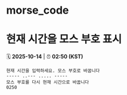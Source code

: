 # morse_code
# 현재 시간을 모스 부호 표시
<!-- MORSE_TIME_START -->
🗓️ **2025-10-14** | ⏰ **02:50 (KST)**

```
현재 시간을 입력하세요. 모스 부호로 바꿉니다
----- ..--- ..... -----
모스 부호를 다시 현재 시간으로 바꿉니다
0250
```
<!-- MORSE_TIME_END -->
